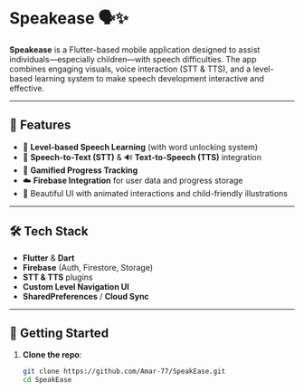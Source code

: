 # Speakease 🗣️✨

**Speakease** is a Flutter-based mobile application designed to assist individuals—especially children—with speech difficulties. The app combines engaging visuals, voice interaction (STT & TTS), and a level-based learning system to make speech development interactive and effective.

---

## 🚀 Features

- 🎯 **Level-based Speech Learning** (with word unlocking system)
- 🎤 **Speech-to-Text (STT)** & 🔊 **Text-to-Speech (TTS)** integration
- 🧩 **Gamified Progress Tracking**
- ☁️ **Firebase Integration** for user data and progress storage
- 🎨 Beautiful UI with animated interactions and child-friendly illustrations

---

## 🛠️ Tech Stack

- **Flutter** & **Dart**
- **Firebase** (Auth, Firestore, Storage)
- **STT & TTS** plugins
- **Custom Level Navigation UI**
- **SharedPreferences** / **Cloud Sync**

---

## 📂 Getting Started

1. **Clone the repo**:
   ```bash
   git clone https://github.com/Amar-77/SpeakEase.git
   cd SpeakEase

